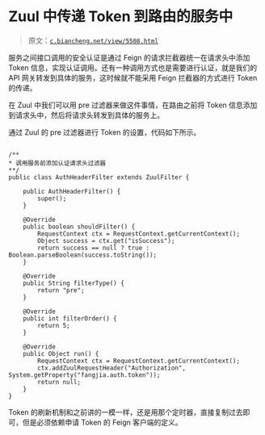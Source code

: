 # Zuul 中传递 Token 到路由的服务中

> 原文：[`c.biancheng.net/view/5508.html`](http://c.biancheng.net/view/5508.html)

服务之间接口调用的安全认证是通过 Feign 的请求拦截器统一在请求头中添加 Token 信息，实现认证调用。还有一种调用方式也是需要进行认证，就是我们的 API 网关转发到具体的服务，这时候就不能采用 Feign 拦截器的方式进行 Token 的传递。

在 Zuul 中我们可以用 pre 过滤器来做这件事情，在路由之前将 Token 信息添加到请求头中，然后将请求头转发到具体的服务上。

通过 Zuul 的 pre 过滤器进行 Token 的设置，代码如下所示。

```

/**
* 调用服务前添加认证请求头过滤器
**/
public class AuthHeaderFilter extends ZuulFilter {

    public AuthHeaderFilter() {
        super();
    }

    @Override
    public boolean shouldFilter() {
        RequestContext ctx = RequestContext.getCurrentContext();
        Object success = ctx.get("isSuccess");
        return success == null ? true : Boolean.parseBoolean(success.toString());
    }

    @Override
    public String filterType() {
        return "pre";
    }

    @Override
    public int filterOrder() {
        return 5;
    }

    @Override
    public Object run() {
        RequestContext ctx = RequestContext.getCurrentContext();
        ctx.addZuulRequestHeader("Authorization", System.getProperty("fangjia.auth.token"));
        return null;
    }
}
```

Token 的刷新机制和之前讲的一模一样，还是用那个定时器，直接复制过去即可，但是必须依赖申请 Token 的 Feign 客户端的定义。